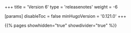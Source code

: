 +++
title = 'Version 6'
type = 'releasenotes'
weight = -6

[params]
  disableToc = false
  minHugoVersion = '0.121.0'
+++

{{% pages showhidden="true" showdivider="true" %}}

